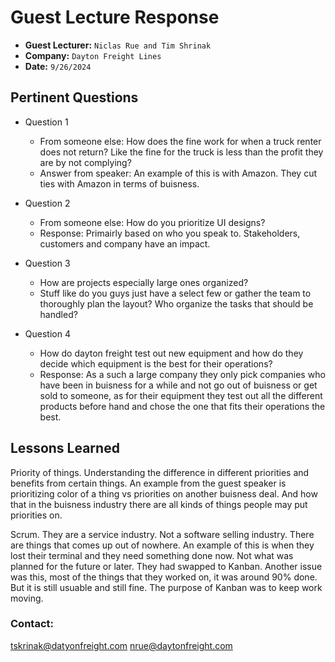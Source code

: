 # Guest Lecture Response
* **Guest Lecturer:** `Niclas Rue and Tim Shrinak`
* **Company:** `Dayton Freight Lines`
* **Date:** `9/26/2024`



## Pertinent Questions
* Question 1
    - From someone else: How does the fine work for when a truck renter does not return? Like the fine for the truck is less than the profit they are by not complying?
    - Answer from speaker: An example of this is with Amazon. They cut ties with Amazon in terms of buisness.


* Question 2
    - From someone else: How do you prioritize UI designs?
    - Response: Primairly based on who you speak to. Stakeholders, customers and company have an impact.


* Question 3
    - How are projects especially large ones organized?
    - Stuff like do you guys just have a select few or gather the team to thoroughly plan the layout? Who organize the tasks that should be handled?

* Question 4 
    - How do dayton freight test out new equipment and how do they decide which equipment is the best for their operations?
    - Response: As a such a large company they only pick companies who have been in buisness for a while and not go out of buisness or get sold to someone, as for their equipment they test out all the different products before hand and chose the one that fits their operations the best.

## Lessons Learned

Priority of things. Understanding the difference in different priorities and benefits from certain things. An example from the guest speaker is prioritizing color of a thing vs priorities on another buisness deal. And how that in the buisness industry there are all kinds of things people may put priorities on.

Scrum. They are a service industry. Not a software selling industry. There are things that comes up out of nowhere. An example of this is when they lost their terminal and they need something done now. Not what was planned for the future or later.
They had swapped to Kanban. Another issue was this, most of the things that they worked on, it was around 90% done. But it is still usuable and still fine. The purpose of Kanban was to keep work moving.


### Contact: 
tskrinak@datyonfreight.com
nrue@daytonfreight.com
